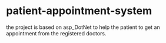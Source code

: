 # patient-appointment-system
the project is based on asp_DotNet to help the patient to get an appointment from the registered doctors.
